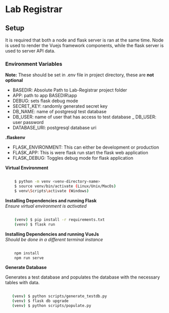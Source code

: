 # Lab Registrar

## Setup

It is required that both a node and flask server is ran at the same time. Node
is used to render the Vuejs framework components, while the flask server is used
to server API data.

### Environment Variables

**Note:** These should be set in .env file in project directory, these are **not optional**

- BASEDIR: Absolute Path to Lab-Registrar project folder
- APP: path to app BASEDIR\app
- DEBUG: sets flask debug mode
- SECRET_KEY: randomly generated secret key
- DB_NAME: name of postgresql test database
- DB_USER: name of user that has access to test database
_ DB_USER: user password
- DATABASE_URI: postgresql database uri

**.flaskenv**

- FLASK_ENVIRONMENT: This can either be development or production
- FLASK_APP: This is were flask run start the flask web application
- FLASK_DEBUG: Toggles debug mode for flask application

**Virtual Environment**
```bash

    $ python -m venv <venv-directory-name>
    $ source venv/bin/activate (Linux/Unix/MacOs)
    $ venv\Scripts\activate (Windows)

```

**Installing Dependencies and running Flask**
<br>
*Ensure virtual environment is activated*
```bash

    (venv) $ pip install -r requirements.txt
    (venv) $ flask run

```

**Installing Dependencies and running VueJs**
<br>
*Should be done in a different terminal instance*
```bash

    npm install
    npm run serve

```

**Generate Database**

Generates a test database and populates the database with the necessary tables
with data.

```bash

   (venv) $ python scripts/generate_testdb.py
   (venv) $ flask db upgrade
   (venv) $ python scripts/populate.py

```
